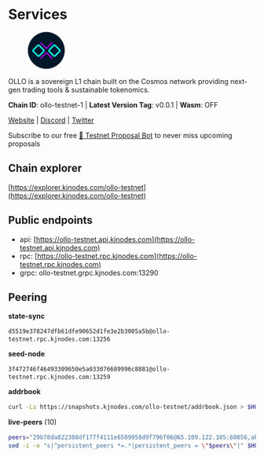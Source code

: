 # Services

<figure><img src="https://raw.githubusercontent.com/kj89/cosmos-images/main/logos/ollo.png" alt=""><figcaption></figcaption></figure>

OLLO is a sovereign L1 chain built on the Cosmos network providing  next-gen trading tools & sustainable tokenomics.

**Chain ID**: ollo-testnet-1 | **Latest Version Tag**: v0.0.1 | **Wasm**: OFF

[Website](https://www.ollostation.zone) | [Discord](https://discord.com/invite/GxBqZ9mSSm) | [Twitter](https://twitter.com/OLLOStation)



Subscribe to our free [🤖 Testnet Proposal Bot](https://t.me/kjnodes_testnet_proposal_bot) to never miss upcoming proposals


## Chain explorer
[https://explorer.kjnodes.com/ollo-testnet](https://explorer.kjnodes.com/ollo-testnet)

## Public endpoints

* api: [https://ollo-testnet.api.kjnodes.com](https://ollo-testnet.api.kjnodes.com)
* rpc: [https://ollo-testnet.rpc.kjnodes.com](https://ollo-testnet.rpc.kjnodes.com)
* grpc: ollo-testnet.grpc.kjnodes.com:13290

## Peering

**state-sync**

```text
d5519e378247dfb61dfe90652d1fe3e2b3005a5b@ollo-testnet.rpc.kjnodes.com:13256
```

**seed-node**

```text
3f472746f46493309650e5a033076689996c8881@ollo-testnet.rpc.kjnodes.com:13259
```

**addrbook**
```bash
curl -Ls https://snapshots.kjnodes.com/ollo-testnet/addrbook.json > $HOME/.ollo/config/addrbook.json
```

**live-peers** (10)
```bash
peers="29b78da822388df177f4111e6589958d9f796f06@65.109.122.105:60856,ab89596768849d679ed11a9e1848224760a278cc@83.171.248.175:32656,2f5965450c9c831266959632fba2c1533b8f676d@38.242.248.2:26656,e53eedfc4c5c4487e1fba7f3b97de6aadfca8cea@5.161.179.64:26656,cba0eacc21eaddadc8903d503b1db12dd002fd0f@65.108.226.183:18156,15bcdea616c717eb4356e125d4f631aaa596dfd5@65.108.77.106:26929,b5f55cfc7b4d19f2dd3cdc71795f5a81e2c67f96@38.242.232.72:26656,cadc2b601a188aedbe4156a6eb5a81e00770bcfc@65.108.219.110:26656,3ea40f63890f10272201edf96d2a49e197e52091@65.108.105.48:18156,d5519e378247dfb61dfe90652d1fe3e2b3005a5b@65.109.68.190:13256"
sed -i -e "s|^persistent_peers *=.*|persistent_peers = \"$peers\"|" $HOME/.ollo/config/config.toml
```
